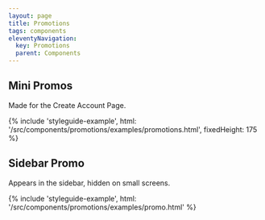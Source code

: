 ```yaml
---
layout: page
title: Promotions
tags: components
eleventyNavigation:
  key: Promotions
  parent: Components
---
```


## Mini Promos

Made for the Create Account Page.

{%
	include 'styleguide-example',
	html: '/src/components/promotions/examples/promotions.html',
	fixedHeight: 175
%}

## Sidebar Promo

Appears in the sidebar, hidden on small screens.

{% include 'styleguide-example', html: '/src/components/promotions/examples/promo.html' %}
